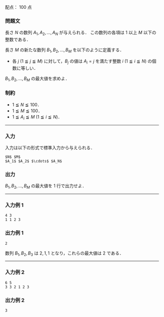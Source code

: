 配点： $100$ 点

### 問題文

長さ $N$ の数列 $A_1, A_2, \ldots, A_N$ が与えられる．
この数列の各項は $1$ 以上 $M$ 以下の整数である．

長さ $M$ の新たな数列 $B_1, B_2, \ldots, B_M$ を以下のように定義する．

- 各 $j$ ($1 \leqq j \leqq M$) に対して，$B_j$ の値は $A_i = j$ を満たす整数 $i$ ($1 \leqq i \leqq N$) の個数に等しい．

$B_1, B_2, \ldots, B_M$ の最大値を求めよ．

### 制約

- $1 \leqq N \leqq 100$．
- $1 \leqq M \leqq 100$．
- $1 \leqq A_i \leqq M$ ($1 \leqq i \leqq N$)．

---

### 入力

入力は以下の形式で標準入力から与えられる．

~~~
$N$ $M$
$A_1$ $A_2$ $\cdots$ $A_N$
~~~

### 出力

$B_1, B_2, \ldots, B_M$ の最大値を $1$ 行で出力せよ．

---

### 入力例 1

~~~
4 3
1 1 2 3
~~~

### 出力例 1

~~~
2
~~~

数列 $B_1, B_2, B_3$ は $2, 1, 1$ となり，これらの最大値は $2$ である．

---

### 入力例 2

~~~
6 5
3 3 2 1 2 3
~~~

### 出力例 2

~~~
3
~~~

